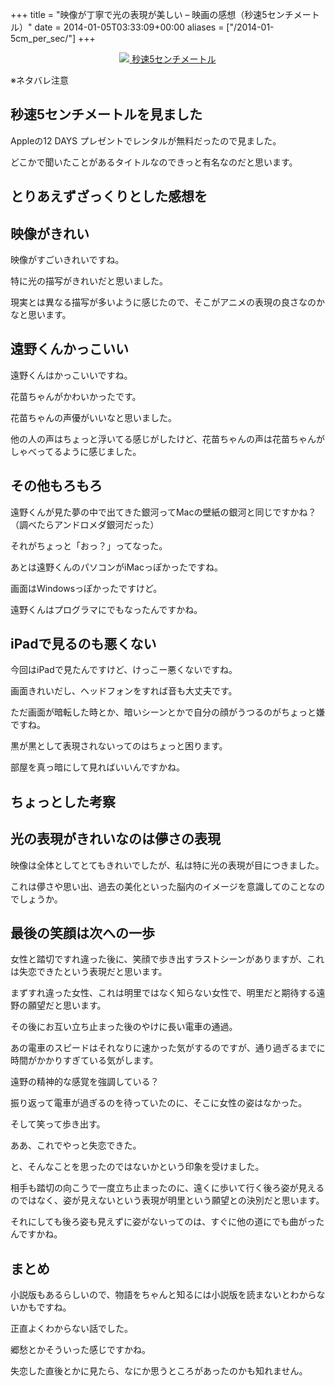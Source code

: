 +++
title = "映像が丁寧で光の表現が美しい – 映画の感想（秒速5センチメートル）"
date = 2014-01-05T03:33:09+00:00
aliases = ["/2014-01-5cm_per_sec/"]
+++

<div style="text-align: center;">
  <a href="http://www.amazon.co.jp/gp/product/B000QXD9S6/ref=as_li_ss_il?ie=UTF8&#038;camp=247&#038;creative=7399&#038;creativeASIN=B000QXD9S6&#038;linkCode=as2&#038;tag=5000164-22"><img border="0" src="http://ws-fe.amazon-adsystem.com/widgets/q?_encoding=UTF8&#038;ASIN=B000QXD9S6&#038;Format=_SL160_&#038;ID=AsinImage&#038;MarketPlace=JP&#038;ServiceVersion=20070822&#038;WS=1&#038;tag=5000164-22" />  
<span>秒速5センチメートル</span></a><img src="http://ir-jp.amazon-adsystem.com/e/ir?t=5000164-22&#038;l=as2&#038;o=9&#038;a=B000QXD9S6" width="1" height="1" border="0" alt="" style="border:none !important; margin:0px !important;" />
</div>

※ネタバレ注意

## 秒速5センチメートルを見ました

Appleの12 DAYS プレゼントでレンタルが無料だったので見ました。

どこかで聞いたことがあるタイトルなのできっと有名なのだと思います。

## とりあえずざっくりとした感想を

## 映像がきれい

映像がすごいきれいですね。

特に光の描写がきれいだと思いました。

現実とは異なる描写が多いように感じたので、そこがアニメの表現の良さなのかなと思います。

## 遠野くんかっこいい

遠野くんはかっこいいですね。

花苗ちゃんがかわいかったです。

花苗ちゃんの声優がいいなと思いました。

他の人の声はちょっと浮いてる感じがしたけど、花苗ちゃんの声は花苗ちゃんがしゃべってるように感じました。

## その他もろもろ

遠野くんが見た夢の中で出てきた銀河ってMacの壁紙の銀河と同じですかね？（調べたらアンドロメダ銀河だった）

それがちょっと「おっ？」ってなった。

あとは遠野くんのパソコンがiMacっぽかったですね。

画面はWindowsっぽかったですけど。

遠野くんはプログラマにでもなったんですかね。 

## iPadで見るのも悪くない

今回はiPadで見たんですけど、けっこー悪くないですね。

画面きれいだし、ヘッドフォンをすれば音も大丈夫です。

ただ画面が暗転した時とか、暗いシーンとかで自分の顔がうつるのがちょっと嫌ですね。

黒が黒として表現されないってのはちょっと困ります。

部屋を真っ暗にして見ればいいんですかね。

## ちょっとした考察

## 光の表現がきれいなのは儚さの表現

映像は全体としてとてもきれいでしたが、私は特に光の表現が目につきました。

これは儚さや思い出、過去の美化といった脳内のイメージを意識してのことなのでしょうか。

## 最後の笑顔は次への一歩

女性と踏切ですれ違った後に、笑顔で歩き出すラストシーンがありますが、これは失恋できたという表現だと思います。

まずすれ違った女性、これは明里ではなく知らない女性で、明里だと期待する遠野の願望だと思います。

その後にお互い立ち止まった後のやけに長い電車の通過。

あの電車のスピードはそれなりに速かった気がするのですが、通り過ぎるまでに時間がかかりすぎている気がします。

遠野の精神的な感覚を強調している？

振り返って電車が過ぎるのを待っていたのに、そこに女性の姿はなかった。

そして笑って歩き出す。

ああ、これでやっと失恋できた。

と、そんなことを思ったのではないかという印象を受けました。

相手も踏切の向こうで一度立ち止まったのに、遠くに歩いて行く後ろ姿が見えるのではなく、姿が見えないという表現が明里という願望との決別だと思います。

それにしても後ろ姿も見えずに姿がないってのは、すぐに他の道にでも曲がったんですかね。

## まとめ

小説版もあるらしいので、物語をちゃんと知るには小説版を読まないとわからないかもですね。

正直よくわからない話でした。

郷愁とかそういった感じですかね。

失恋した直後とかに見たら、なにか思うところがあったのかも知れません。
